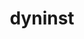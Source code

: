 ---
title: "dyninst"
layout: cache
categories: [package, develop-2024-02-11]
meta: {"versions": ["12.3.0"], "compilers": ["gcc@=11.4.0", "gcc@=9.4.0"], "oss": ["ubuntu20.04", "ubuntu22.04"], "platforms": ["linux"], "targets": ["neoverse_v1", "neoverse_v2", "ppc64le", "x86_64_v3"], "stacks": ["e4s", "e4s-neoverse-v2", "e4s-neoverse_v1", "e4s-power", "e4s-rocm-external", "root", "tutorial"], "num_specs": 6, "num_specs_by_stack": {"e4s-neoverse_v1": 1, "root": 6, "e4s-power": 2, "e4s": 1, "e4s-rocm-external": 1, "e4s-neoverse-v2": 1, "tutorial": 1}}
spec_details: [{"hash": "ytxfjv2mi6g4zicmwwkszqrexp2ctriv", "compiler": "gcc@=11.4.0", "versions": ["12.3.0"], "os": "ubuntu20.04", "platform": "linux", "target": "neoverse_v1", "variants": ["build_system=cmake", "build_type=Release", "generator=make", "~ipo", "+openmp", "~stat_dysect", "~static"], "stacks": ["e4s-neoverse_v1", "root"], "size": "-", "tarball": "https://binaries.spack.io/develop-2024-02-11/build_cache/linux-ubuntu20.04-neoverse_v1/gcc-11.4.0/dyninst-12.3.0/linux-ubuntu20.04-neoverse_v1-gcc-11.4.0-dyninst-12.3.0-ytxfjv2mi6g4zicmwwkszqrexp2ctriv.spack"}, {"hash": "dhtwpqxcu6xlhpa64ax3q2ysrmfwdpph", "compiler": "gcc@=9.4.0", "versions": ["12.3.0"], "os": "ubuntu20.04", "platform": "linux", "target": "ppc64le", "variants": ["build_system=cmake", "build_type=Release", "generator=make", "~ipo", "+openmp", "~stat_dysect", "~static"], "stacks": ["e4s-power", "root"], "size": "-", "tarball": "https://binaries.spack.io/develop-2024-02-11/build_cache/linux-ubuntu20.04-ppc64le/gcc-9.4.0/dyninst-12.3.0/linux-ubuntu20.04-ppc64le-gcc-9.4.0-dyninst-12.3.0-dhtwpqxcu6xlhpa64ax3q2ysrmfwdpph.spack"}, {"hash": "vfgu2dxxwcafrnjg4cjh47krolt5xyfd", "compiler": "gcc@=9.4.0", "versions": ["12.3.0"], "os": "ubuntu20.04", "platform": "linux", "target": "ppc64le", "variants": ["build_system=cmake", "build_type=Release", "generator=make", "~ipo", "+openmp", "~stat_dysect", "~static"], "stacks": ["e4s-power", "root"], "size": "-", "tarball": "https://binaries.spack.io/develop-2024-02-11/build_cache/linux-ubuntu20.04-ppc64le/gcc-9.4.0/dyninst-12.3.0/linux-ubuntu20.04-ppc64le-gcc-9.4.0-dyninst-12.3.0-vfgu2dxxwcafrnjg4cjh47krolt5xyfd.spack"}, {"hash": "rdqfacxycr5faofyv7rqy4oc47k7norc", "compiler": "gcc@=11.4.0", "versions": ["12.3.0"], "os": "ubuntu20.04", "platform": "linux", "target": "x86_64_v3", "variants": ["build_system=cmake", "build_type=Release", "generator=make", "~ipo", "+openmp", "~stat_dysect", "~static"], "stacks": ["e4s", "e4s-rocm-external", "root"], "size": "-", "tarball": "https://binaries.spack.io/develop-2024-02-11/build_cache/linux-ubuntu20.04-x86_64_v3/gcc-11.4.0/dyninst-12.3.0/linux-ubuntu20.04-x86_64_v3-gcc-11.4.0-dyninst-12.3.0-rdqfacxycr5faofyv7rqy4oc47k7norc.spack"}, {"hash": "alprzay4ipdj5db5kbxcpa6dksfogwce", "compiler": "gcc@=11.4.0", "versions": ["12.3.0"], "os": "ubuntu22.04", "platform": "linux", "target": "neoverse_v2", "variants": ["build_system=cmake", "build_type=Release", "generator=make", "~ipo", "+openmp", "~stat_dysect", "~static"], "stacks": ["e4s-neoverse-v2", "root"], "size": "-", "tarball": "https://binaries.spack.io/develop-2024-02-11/build_cache/linux-ubuntu22.04-neoverse_v2/gcc-11.4.0/dyninst-12.3.0/linux-ubuntu22.04-neoverse_v2-gcc-11.4.0-dyninst-12.3.0-alprzay4ipdj5db5kbxcpa6dksfogwce.spack"}, {"hash": "lezflcnpi3f4uubl6gkcdljtsw5plmnz", "compiler": "gcc@=11.4.0", "versions": ["12.3.0"], "os": "ubuntu22.04", "platform": "linux", "target": "x86_64_v3", "variants": ["build_system=cmake", "build_type=Release", "generator=make", "~ipo", "+openmp", "~stat_dysect", "~static"], "stacks": ["root", "tutorial"], "size": "-", "tarball": "https://binaries.spack.io/develop-2024-02-11/build_cache/linux-ubuntu22.04-x86_64_v3/gcc-11.4.0/dyninst-12.3.0/linux-ubuntu22.04-x86_64_v3-gcc-11.4.0-dyninst-12.3.0-lezflcnpi3f4uubl6gkcdljtsw5plmnz.spack"}]
---